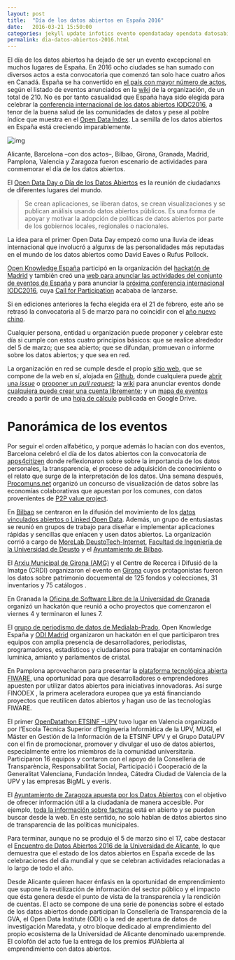 ```yaml
---
layout: post
title:  "Día de los datos abiertos en España 2016"
date:   2016-03-21 15:50:00
categories: jekyll update infotics evento opendataday opendata datosabiertos
permalink: dia-datos-abiertos-2016.html
---
```


El día de los datos abiertos ha dejado de ser un evento excepcional en muchos lugares de España. En 2016 ocho ciudades se han sumado con diversos actos a esta convocatoria que comenzó tan solo hace cuatro años en Canadá. España se ha convertido en [el país con mayor número de actos](http://wiki.opendataday.org/2016/City_Events#Spain), según el listado de eventos anunciados en la [wiki](http://wiki.opendataday.org/2016/City_Events) de la organización, de un total de 210. No es por tanto casualidad que España haya sido elegida para celebrar la [conferencia internacional de los datos abiertos IODC2016](http://iodc2016.org), a tenor de la buena salud de las comunidades de datos y pese al poblre índice que muestra en el [Open Data Index](https://index.okfn.org/). La semilla de los datos abiertos en España está creciendo imparablemente.

![img](//farm2.staticflickr.com/1512/24561927610_88c48ce88d_o_d.jpg "Medialab-Prado celebra el día de los datos abiertos")

Alicante, Barcelona &#x2013;con dos actos&#x2013;, Bilbao, Girona, Granada, Madrid, Pamplona, Valencia y Zaragoza fueron escenario de actividades para conmemorar el día de los datos abiertos.

El [Open Data Day o Día de los Datos Abiertos](http://opendataday.org/) es la reunión de ciudadanxs de diferentes lugares del mundo.

> Se crean aplicaciones, se liberan datos, se crean visualizaciones y se publican análisis usando datos abiertos públicos. Es una forma de apoyar y motivar la adopción de políticas de datos abiertos por parte de los gobiernos locales, regionales o nacionales. 

La idea para el primer Open Data Day empezó como una lluvia de ideas internacional que involucró a algunxs de las personalidades más reputadas en el mundo de los datos abiertos como David Eaves o Rufus Pollock.

[Open Knowledge España](http://okfn.es) participó en la organización del [hackatón de Madrid](http://madrid.opendataday.org) y también creó una [web para anunciar las actividades del conjunto de eventos de España](http://spain.opendataday.org) y para anunciar la [próxima conferencia internacional IODC2016](http://opendatacon.org), cuya [Call for Participation](http://opendatacon.org/iodc16/call-for-proposals/) acababa de lanzarse.

Si en ediciones anteriores la fecha elegida era el 21 de febrero, este año se retrasó la convocatoria al 5 de marzo para no coincidir con el [año nuevo chino](http://2016chino.madrid.es).

Cualquier persona, entidad u organización puede proponer y celebrar este día si cumple con estos cuatro principios básicos: que se realice alrededor del 5 de marzo; que sea abierto; que se difundan, promuevan o informe sobre los datos abiertos; y que sea en red.

La organización en red se cumple desde el propio [sitio web](http://opendataday.org), que se compone de la web en sí, alojada en [Github](https://github.com/okfn/opendataday.org/), donde cualquiera puede [abrir una *issue*](https://github.com/okfn/opendataday.org/issues/new) o [proponer un *pull request*](https://github.com/okfn/opendataday.org/compare); la [wiki](http://wiki.opendataday.org/2016/) para anunciar eventos donde [cualquiera puede crear una cuenta libremente](http://wiki.opendataday.org/wiki/index.php?title=Special:UserLogin&returnto=Main+Page&type=signup); y un [mapa de eventos](http://opendataday.org/map/) creado a partir de una [hoja de cálculo](https://docs.google.com/spreadsheets/d/1cV43fuzwy2q2ZKDWrHVS6XR4O8B01eLevh4PD6nCENE/edit#gid=1172400195) publicada en Google Drive.

# Panorámica de los eventos

Por seguir el orden alfabético, y porque además lo hacían con dos eventos, Barcelona celebró el día de los datos abiertos con la convocatoria de [apps4citizen](https://www.eventbrite.com/e/barcelona-open-data-day-2016-tickets-22217657612) donde reflexionaron sobre sobre la importancia de los datos personales, la transparencia, el proceso de adquisición de conocimiento o el relato que surge de la interpretación de los datos. Una semana después, [Procomuns.net](http://procomuns.net/en/data-contest/) organizó un concurso de visualización de datos sobre las economías colaborativas que apuestan por los comunes, con datos provenientes de [P2P value project](http://www.p2pvalue.eu/).

En [Bilbao](http://dev.morelab.deusto.es/hackathon/index.php/P%25C3%25A1gina_principal) se centraron en la difusión del movimiento de los [datos vinculados abiertos o Linked Open Data](http://linkeddata.org/). Además, un grupo de entusiastas se reunió en grupos de trabajo para diseñar e implementar aplicaciones rápidas y sencillas que enlacen y usen datos abiertos. La organización corrió a cargo de [MoreLab DeustoTech-Internet](http://morelab.deusto.es/), [Facultad de Ingeniería de la Universidad de Deusto](http://www.ingenieria.deusto.es/cs/Satellite/ingenieria/es/facultad-ingenieria) y el [Ayuntamiento de Bilbao](http://www.bilbao.net).

El [Arxiu Municipal de Girona (AMG)](http://www.girona.cat/sgdap/cat/arxiu_portada.php) y el Centre de Recerca i Difusió de la Imatge (CRDI) organizaron el evento en [Girona](http://www.girona.cat/sgdap/cat/noticies_fitxa.php?idReg=8116) cuyos protagonistas fueron los datos sobre patrimonio docuemental de 125 fondos y colecciones, 31 inventarios y 75 catálogos .

En Granada la [Oficina de Software Libre de la Universidad de Granada](http://osl.ugr.es/) organizó un hackatón que reunió a ocho proyectos que comenzaron el viernes 4 y terminaron el lunes 7.

El [grupo de periodismo de datos de Medialab-Prado](http://medialab-prado.es/article/periodismo_de_datos_-_grupo_de_trabajo), Open Knowledge España y [ODI Madrid](http://madrid.theodi.org/) organizaron un hackatón en el que participaron tres equipos con amplia presencia de desarrolladores, periodistas, programadores, estadísticos y ciudadanos para trabajar en contaminación lumínica, amianto y parlamentos de cristal.

En Pamplona aprovecharon para presentar la [plataforma tecnológica abierta FIWARE](http://www.navarracapital.es/los-datos-abiertos-una-oportunidad-para-las-empresas/), una oportunidad para que desarrolladores o emprendedores apuesten por utilizar datos abiertos para iniciativas innovadoras. Así surge FINODEX , la primera aceleradora europea que ya está financiando proyectos que reutilicen datos abiertos y hagan uso de las tecnologías FIWARE. 

El primer [OpenDatathon ETSINF –UPV](http://noticias.inf.upv.es/?p=7890) tuvo lugar en Valencia organizado por  l’Escola Tècnica Superior d’Enginyeria Informàtica de la UPV,  MUGI, el Máster en Gestión de la Información de la ETSINF UPV y el Grupo DataUPV con el fin de promocionar, promover y divulgar el uso de datos abiertos, especialmente entre los miembros de la comunidad universitaria. Participaron 16 equipos y contaron con el apoyo de la Conselleria de Transparència, Responsabilitat Social, Participació i Cooperació de la Generalitat Valenciana, Fundación Inndea, Cátedra Ciudad de 
Valencia de la UPV y las empresas BigML y everis.

El [Ayuntamiento de Zaragoza apuesta por los Datos Abiertos](http://www.zaragoza.es/ciudad/risp/) con el objetivo de ofrecer información útil a la ciudadanía de manera accesible. Por ejemplo, [toda la información sobre facturas](http://www.zaragoza.es/ciudad/encasa/hacienda/buscador_Facturas) está en abierto y se pueden buscar desde la web. En este sentido, no solo hablan de datos abiertos sino de transparencia de las políticas municipales.

Para terminar, aunque no se produjo el 5 de marzo sino el 17, cabe destacar el [Encuentro de Datos Abiertos 2016 de la Universidad de Alicante](http://datos.ua.es/es/encuentro-de-datos-abiertos-2016.html), lo que demuestra que el estado de los datos abiertos en España excede de las celebraciones del día mundial y que se celebran actividades relacionadas a lo largo de todo el año.

Desde Alicante quieren hacer énfasis en la oportunidad de emprendimiento que supone la reutilización de información del sector público y el impacto que ésta genera desde el punto de vista de la transparencia y la rendición de cuentas. El acto se compone de una serie de ponencias sobre el estado de los datos abiertos donde participan la Consellería de Transparencia de la GVA, el Open Data Institute (ODI) o la red de apertura de datos de investigación Maredata, y otro bloque dedicado al emprendimiento del propio ecosistema de la Universidad de Alicante  denominado ua:emprende. El colofón del acto fue la entrega de los premios #UAbierta al emprendimiento con datos abiertos.
